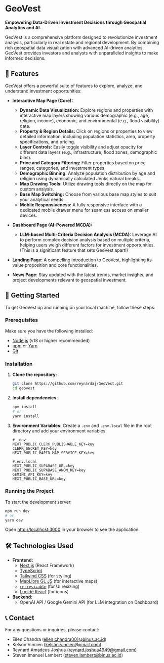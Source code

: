 # GeoVest

**Empowering Data-Driven Investment Decisions through Geospatial Analytics and AI.**

GeoVest is a comprehensive platform designed to revolutionize investment analysis, particularly in real estate and regional development. By combining rich geospatial data visualization with advanced AI-driven analytics, GeoVest provides investors and analysts with unparalleled insights to make informed decisions.


## 🌟 Features

GeoVest offers a powerful suite of features to explore, analyze, and understand investment opportunities:

* **Interactive Map Page (Core):**
    * **Dynamic Data Visualization:** Explore regions and properties with interactive map layers showing various demographic (e.g., age, religion, income), economic, and environmental (e.g., flood visibility) data.
    * **Property & Region Details:** Click on regions or properties to view detailed information, including population statistics, area, property specifications, and pricing.
    * **Layer Controls:** Easily toggle visibility and adjust opacity for different data layers (e.g., infrastructure, flood zones, demographic bins).
    * **Price and Category Filtering:** Filter properties based on price ranges, categories, and investment types.
    * **Demographic Binning:** Analyze population distribution by age and religion using dynamically calculated Jenks natural breaks.
    * **Map Drawing Tools:** Utilize drawing tools directly on the map for custom analysis.
    * **Base Map Switching:** Choose from various base map styles to suit your analytical needs.
    * **Mobile Responsiveness:** A fully responsive interface with a dedicated mobile drawer menu for seamless access on smaller devices.

* **Dashboard Page (AI-Powered MCDA):**
    * **LLM-based Multi-Criteria Decision Analysis (MCDA):** Leverage AI to perform complex decision analysis based on multiple criteria, helping users weigh different factors for investment opportunities. (This is a significant feature that sets GeoVest apart!)

* **Landing Page:** A compelling introduction to GeoVest, highlighting its value proposition and core functionalities.

* **News Page:** Stay updated with the latest trends, market insights, and project developments relevant to geospatial investment.


## 🚀 Getting Started

To get GeoVest up and running on your local machine, follow these steps:

### Prerequisites

Make sure you have the following installed:

* [Node.js](https://nodejs.org/en/) (v18 or higher recommended)
* [npm](https://www.npmjs.com/) or [Yarn](https://yarnpkg.com/)
* [Git](https://git-scm.com/)


### Installation

1.  **Clone the repository:**

    ```bash
    git clone https://github.com/reynardaj/GeoVest.git
    cd geovest
    ```

2.  **Install dependencies:**

    ```bash
    npm install
    # or
    yarn install
    ```

3.  **Environment Variables:**
    Create a `.env` and `.env.local` file in the root directory and add your environment variables.

    ```
    # .env
    NEXT_PUBLIC_CLERK_PUBLISHABLE_KEY=key
    CLERK_SECRET_KEY=key
    NEXT_PUBLIC_MAPID_MAP_SERVICE_KEY=key

    #.env.local
    NEXT_PUBLIC_SUPABASE_URL=key
    NEXT_PUBLIC_SUPABASE_ANON_KEY=key
    GEMINI_API_KEY=key
    NEXT_PUBLIC_BASE_URL=key
    ```


### Running the Project

To start the development server:

```bash
npm run dev
# or
yarn dev
```

Open [http://localhost:3000](http://localhost:3000) in your browser to see the application.


## 🛠 Technologies Used

* **Frontend:**
    * [Next.js](https://nextjs.org/) (React Framework)
    * [TypeScript](https://www.typescriptlang.org/)
    * [Tailwind CSS](https://tailwindcss.com/) (for styling)
    * [MapLibre GL JS](https://maplibre.org/) (for interactive maps)
    * [`re-resizable`](https://github.com/bokuweb/re-resizable) (for UI resizing)
    * [Lucide React](https://lucide.dev/icons/) (for icons)
* **Backend:**
    * OpenAI API / Google Gemini API (for LLM integration on Dashboard)


## 📞 Contact

For any questions or inquiries, please contact:

* Ellen Chandra (ellen.chandra001@binus.ac.id)
* Kelson Vincien (kelson.vincien@gmail.com)
* Reynard Amadeus Joshua (reynard.joshua4949@gmail.com)
* Steven Imanuel Lambert (steven.lambert@binus.ac.id)
